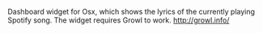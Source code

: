 Dashboard widget for Osx, which shows the lyrics of the currently playing Spotify song.
The widget requires Growl to work. http://growl.info/